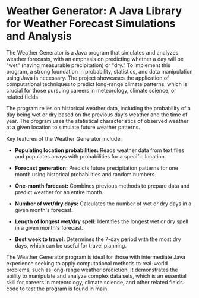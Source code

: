 # Weather Generator: A Java Library for Weather Forecast Simulations and Analysis

The Weather Generator is a Java program that simulates and analyzes weather forecasts, with an emphasis on predicting whether a day will be "wet" (having measurable precipitation) or "dry." To implement this program, a strong foundation in probability, statistics, and data manipulation using Java is necessary. The project showcases the application of computational techniques to predict long-range climate patterns, which is crucial for those pursuing careers in meteorology, climate science, or related fields.

The program relies on historical weather data, including the probability of a day being wet or dry based on the previous day's weather and the time of year. The program uses the statistical characteristics of observed weather at a given location to simulate future weather patterns.

Key features of the Weather Generator include:

- **Populating location probabilities:** Reads weather data from text files and populates arrays with probabilities for a specific location. 
- **Forecast generation:** Predicts future precipitation patterns for one month using historical probabilities and random numbers.

- **One-month forecast:** Combines previous methods to prepare data and predict weather for an entire month.

- **Number of wet/dry days:** Calculates the number of wet or dry days in a given month's forecast.

- **Length of longest wet/dry spell:** Identifies the longest wet or dry spell in a given month's forecast.

- **Best week to travel:** Determines the 7-day period with the most dry days, which can be useful for travel planning.

The Weather Generator program is ideal for those with intermediate Java experience seeking to apply computational methods to real-world problems, such as long-range weather prediction. It demonstrates the ability to manipulate and analyze complex data sets, which is an essential skill for careers in meteorology, climate science, and other related fields.
<br>
code to test the program is found in main.
